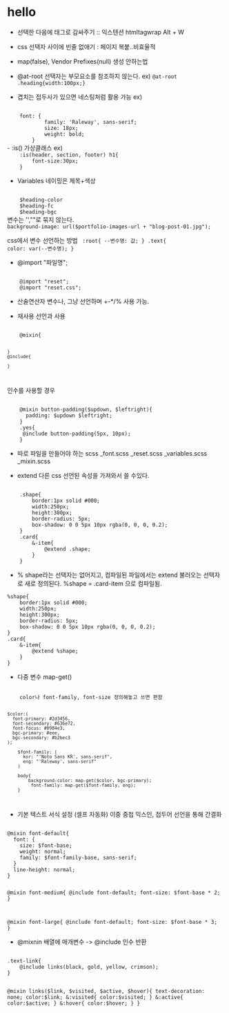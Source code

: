 # hello
- 선택한 다음에 태그로 감싸주기 :: 익스텐션 htmltagwrap Alt + W

- css 선택자 사이에 빈줄 없애기 : 페이지 복붙..비효율적
- map(false), Vendor Prefixes(null) 생성 안하는법

- @at-root 선택자는 부모요소를 참조하지 않는다. 
ex)
<code>@at-root .heading{width:100px;}</code>
- 겹치는 접두사가 있으면 네스팅처럼 활용 가능
ex) 
<code>
    font: {
            family: 'Raleway', sans-serif;
            size: 18px;
            weight: bold; 
        }
</code>
- :is() 가상클래스
ex) 
<code>
    :is(header, section, footer) h1{
        font-size:30px;
    }
</code>

- Variables
네이밍은 제목+색상
<code>
    $heading-color
    $heading-fc
    $heading-bgc
</code>
변수는 '',""로 묶지 않는다. 
<code>
background-image: url($portfolio-images-url + "blog-post-01.jpg");
</code>

css에서 변수 선언하는 방법
<code>
    :root{
        --변수명: 값;
    }
    .text{
        color: var(--변수명);
    }
</code>


- @import "파일명";
<code>
    @import "reset";
    @import "reset.css";
</code>

- 산술연산자
변수나, 그냥 선언하며 +-*/% 사용 가능.

- 재사용 선언과 사용
<code>
    @mixin{
    
    }
    @include{
        
    }
</code>

인수를 사용할 경우

<code>
    @mixin button-padding($updown, $leftright){
      padding: $updown $leftright;
    }
    .yes{
     @include button-padding(5px, 10px);
    }
</code>


- 따로 파일을 만들어야 하는 scss
_font.scss
_reset.scss
_variables.scss
_mixin.scss


- extend
다른 css 선언된 속성을 가져와서 쓸 수있다.
<code>
    .shape{
        border:1px solid #000;
        width:250px;
        height:300px;
        border-radius: 5px;
        box-shadow: 0 0 5px 10px rgba(0, 0, 0, 0.2);
    }
    .card{
        &-item{
            @extend .shape;
        }
    }
</code>

- %
shape라는 선택자는 없어지고,
컴파일된 파일에서는 extend 불러오는 선택자로 새로 정의된다.
%shape = .card-item 으로 컴파일됨.
<cods>
    
    %shape{
        border:1px solid #000;
        width:250px;
        height:300px;
        border-radius: 5px;
        box-shadow: 0 0 5px 10px rgba(0, 0, 0, 0.2);
    }
    .card{
        &-item{
            @extend %shape;
        }
    }
</cods>

- 다중 변수 map-get()
<code>
    color나 font-family, font-size 정의해놓고 쓰면 편함
    
    $color:(
      font-primary: #2d3456,
      font-secondary: #636e72,
      font-focus: #0984e3,
      bgc-primary: #eee,
      bgc-secondary: #b2bec3
    );
    
        $font-family: (
          kor: "'Noto Sans KR', sans-serif",
          eng: "'Raleway', sans-serif"
        )
        
        body{
            background-color: map-get($color, bgc-primary);
             font-family: map-get($font-family, eng);
        }
</code>

- 기본 텍스트 서식 설정 (셀프 자동화)
이중 중첩 믹스인, 접두어 선언을 통해 간결화 

<code>
@mixin font-default{
  font: {
    size: $font-base;
    weight: normal;
    family: $font-family-base, sans-serif;
  }
  line-height: normal;
}

@mixin font-medium{
  @include font-default;
  font-size: $font-base * 2;
}

@mixin font-large{
  @include font-default;
  font-size: $font-base * 3;
}
</code>

- @mixnin 배열에 매개변수 -> @include 인수 반환

<code>
.text-link{
    @include links(black, gold, yellow, crimson);
}

@mixin links($link, $visited, $active, $hover){
    text-decoration: none;
    color:$link;
      &:visited{
          color:$visited;
      }
      &:active{
          color:$active;
      }
      &:hover{
          color:$hover;
      }
}
</code>